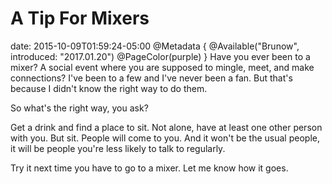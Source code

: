# A Tip For Mixers
date: 2015-10-09T01:59:24-05:00
@Metadata {
  @Available("Brunow", introduced: "2017.01.20")
  @PageColor(purple)
}
Have you ever been to a mixer? A social event where you are supposed to mingle, meet, and make connections? I've been to a few and I've never been a fan. But that's because I didn't know the right way to do them.

So what's the right way, you ask?

Get a drink and find a place to sit. Not alone, have at least one other person with you. But sit. People will come to you. And it won't be the usual people, it will be people you're less likely to talk to regularly.

Try it next time you have to go to a mixer. Let me know how it goes.
